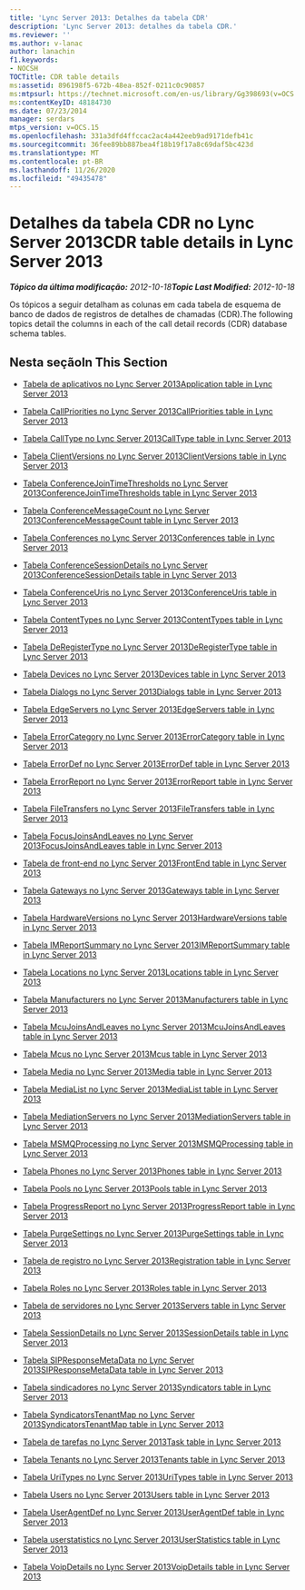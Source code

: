 ```yaml
---
title: 'Lync Server 2013: Detalhes da tabela CDR'
description: 'Lync Server 2013: detalhes da tabela CDR.'
ms.reviewer: ''
ms.author: v-lanac
author: lanachin
f1.keywords:
- NOCSH
TOCTitle: CDR table details
ms:assetid: 896198f5-672b-48ea-852f-0211c0c90857
ms:mtpsurl: https://technet.microsoft.com/en-us/library/Gg398693(v=OCS.15)
ms:contentKeyID: 48184730
ms.date: 07/23/2014
manager: serdars
mtps_version: v=OCS.15
ms.openlocfilehash: 331a3dfd4ffccac2ac4a442eeb9ad9171defb41c
ms.sourcegitcommit: 36fee89bb887bea4f18b19f17a8c69daf5bc423d
ms.translationtype: MT
ms.contentlocale: pt-BR
ms.lasthandoff: 11/26/2020
ms.locfileid: "49435478"
---
```

# <a name="cdr-table-details-in-lync-server-2013"></a><span data-ttu-id="2311a-103">Detalhes da tabela CDR no Lync Server 2013</span><span class="sxs-lookup"><span data-stu-id="2311a-103">CDR table details in Lync Server 2013</span></span>

<div data-xmlns="http://www.w3.org/1999/xhtml">

<div class="topic" data-xmlns="http://www.w3.org/1999/xhtml" data-msxsl="urn:schemas-microsoft-com:xslt" data-cs="https://msdn.microsoft.com/">

<div data-asp="https://msdn2.microsoft.com/asp">



</div>

<div id="mainSection">

<div id="mainBody"><span data-ttu-id="2311a-104">

<span> </span></span><span class="sxs-lookup"><span data-stu-id="2311a-104">

<span> </span></span></span>

<span data-ttu-id="2311a-105">_**Tópico da última modificação:** 2012-10-18_</span><span class="sxs-lookup"><span data-stu-id="2311a-105">_**Topic Last Modified:** 2012-10-18_</span></span>

<span data-ttu-id="2311a-106">Os tópicos a seguir detalham as colunas em cada tabela de esquema de banco de dados de registros de detalhes de chamadas (CDR).</span><span class="sxs-lookup"><span data-stu-id="2311a-106">The following topics detail the columns in each of the call detail records (CDR) database schema tables.</span></span>

<div>

## <a name="in-this-section"></a><span data-ttu-id="2311a-107">Nesta seção</span><span class="sxs-lookup"><span data-stu-id="2311a-107">In This Section</span></span>

  - [<span data-ttu-id="2311a-108">Tabela de aplicativos no Lync Server 2013</span><span class="sxs-lookup"><span data-stu-id="2311a-108">Application table in Lync Server 2013</span></span>](lync-server-2013-application-table.md)

  - [<span data-ttu-id="2311a-109">Tabela CallPriorities no Lync Server 2013</span><span class="sxs-lookup"><span data-stu-id="2311a-109">CallPriorities table in Lync Server 2013</span></span>](lync-server-2013-callpriorities-table.md)

  - [<span data-ttu-id="2311a-110">Tabela CallType no Lync Server 2013</span><span class="sxs-lookup"><span data-stu-id="2311a-110">CallType table in Lync Server 2013</span></span>](lync-server-2013-calltype-table.md)

  - [<span data-ttu-id="2311a-111">Tabela ClientVersions no Lync Server 2013</span><span class="sxs-lookup"><span data-stu-id="2311a-111">ClientVersions table in Lync Server 2013</span></span>](lync-server-2013-clientversions-table.md)

  - [<span data-ttu-id="2311a-112">Tabela ConferenceJoinTimeThresholds no Lync Server 2013</span><span class="sxs-lookup"><span data-stu-id="2311a-112">ConferenceJoinTimeThresholds table in Lync Server 2013</span></span>](lync-server-2013-conferencejointimethresholds-table.md)

  - [<span data-ttu-id="2311a-113">Tabela ConferenceMessageCount no Lync Server 2013</span><span class="sxs-lookup"><span data-stu-id="2311a-113">ConferenceMessageCount table in Lync Server 2013</span></span>](lync-server-2013-conferencemessagecount-table.md)

  - [<span data-ttu-id="2311a-114">Tabela Conferences no Lync Server 2013</span><span class="sxs-lookup"><span data-stu-id="2311a-114">Conferences table in Lync Server 2013</span></span>](lync-server-2013-conferences-table.md)

  - [<span data-ttu-id="2311a-115">Tabela ConferenceSessionDetails no Lync Server 2013</span><span class="sxs-lookup"><span data-stu-id="2311a-115">ConferenceSessionDetails table in Lync Server 2013</span></span>](lync-server-2013-conferencesessiondetails-table.md)

  - [<span data-ttu-id="2311a-116">Tabela ConferenceUris no Lync Server 2013</span><span class="sxs-lookup"><span data-stu-id="2311a-116">ConferenceUris table in Lync Server 2013</span></span>](lync-server-2013-conferenceuris-table.md)

  - [<span data-ttu-id="2311a-117">Tabela ContentTypes no Lync Server 2013</span><span class="sxs-lookup"><span data-stu-id="2311a-117">ContentTypes table in Lync Server 2013</span></span>](lync-server-2013-contenttypes-table.md)

  - [<span data-ttu-id="2311a-118">Tabela DeRegisterType no Lync Server 2013</span><span class="sxs-lookup"><span data-stu-id="2311a-118">DeRegisterType table in Lync Server 2013</span></span>](lync-server-2013-deregistertype-table.md)

  - [<span data-ttu-id="2311a-119">Tabela Devices no Lync Server 2013</span><span class="sxs-lookup"><span data-stu-id="2311a-119">Devices table in Lync Server 2013</span></span>](lync-server-2013-devices-table.md)

  - [<span data-ttu-id="2311a-120">Tabela Dialogs no Lync Server 2013</span><span class="sxs-lookup"><span data-stu-id="2311a-120">Dialogs table in Lync Server 2013</span></span>](lync-server-2013-dialogs-table.md)

  - [<span data-ttu-id="2311a-121">Tabela EdgeServers no Lync Server 2013</span><span class="sxs-lookup"><span data-stu-id="2311a-121">EdgeServers table in Lync Server 2013</span></span>](lync-server-2013-edgeservers-table.md)

  - [<span data-ttu-id="2311a-122">Tabela ErrorCategory no Lync Server 2013</span><span class="sxs-lookup"><span data-stu-id="2311a-122">ErrorCategory table in Lync Server 2013</span></span>](lync-server-2013-errorcategory-table.md)

  - [<span data-ttu-id="2311a-123">Tabela ErrorDef no Lync Server 2013</span><span class="sxs-lookup"><span data-stu-id="2311a-123">ErrorDef table in Lync Server 2013</span></span>](lync-server-2013-errordef-table.md)

  - [<span data-ttu-id="2311a-124">Tabela ErrorReport no Lync Server 2013</span><span class="sxs-lookup"><span data-stu-id="2311a-124">ErrorReport table in Lync Server 2013</span></span>](lync-server-2013-errorreport-table.md)

  - [<span data-ttu-id="2311a-125">Tabela FileTransfers no Lync Server 2013</span><span class="sxs-lookup"><span data-stu-id="2311a-125">FileTransfers table in Lync Server 2013</span></span>](lync-server-2013-filetransfers-table.md)

  - [<span data-ttu-id="2311a-126">Tabela FocusJoinsAndLeaves no Lync Server 2013</span><span class="sxs-lookup"><span data-stu-id="2311a-126">FocusJoinsAndLeaves table in Lync Server 2013</span></span>](lync-server-2013-focusjoinsandleaves-table.md)

  - [<span data-ttu-id="2311a-127">Tabela de front-end no Lync Server 2013</span><span class="sxs-lookup"><span data-stu-id="2311a-127">FrontEnd table in Lync Server 2013</span></span>](lync-server-2013-frontend-table.md)

  - [<span data-ttu-id="2311a-128">Tabela Gateways no Lync Server 2013</span><span class="sxs-lookup"><span data-stu-id="2311a-128">Gateways table in Lync Server 2013</span></span>](lync-server-2013-gateways-table.md)

  - [<span data-ttu-id="2311a-129">Tabela HardwareVersions no Lync Server 2013</span><span class="sxs-lookup"><span data-stu-id="2311a-129">HardwareVersions table in Lync Server 2013</span></span>](lync-server-2013-hardwareversions-table.md)

  - [<span data-ttu-id="2311a-130">Tabela IMReportSummary no Lync Server 2013</span><span class="sxs-lookup"><span data-stu-id="2311a-130">IMReportSummary table in Lync Server 2013</span></span>](lync-server-2013-imreportsummary-table.md)

  - [<span data-ttu-id="2311a-131">Tabela Locations no Lync Server 2013</span><span class="sxs-lookup"><span data-stu-id="2311a-131">Locations table in Lync Server 2013</span></span>](lync-server-2013-locations-table.md)

  - [<span data-ttu-id="2311a-132">Tabela Manufacturers no Lync Server 2013</span><span class="sxs-lookup"><span data-stu-id="2311a-132">Manufacturers table in Lync Server 2013</span></span>](lync-server-2013-manufacturers-table.md)

  - [<span data-ttu-id="2311a-133">Tabela McuJoinsAndLeaves no Lync Server 2013</span><span class="sxs-lookup"><span data-stu-id="2311a-133">McuJoinsAndLeaves table in Lync Server 2013</span></span>](lync-server-2013-mcujoinsandleaves-table.md)

  - [<span data-ttu-id="2311a-134">Tabela Mcus no Lync Server 2013</span><span class="sxs-lookup"><span data-stu-id="2311a-134">Mcus table in Lync Server 2013</span></span>](lync-server-2013-mcus-table.md)

  - [<span data-ttu-id="2311a-135">Tabela Media no Lync Server 2013</span><span class="sxs-lookup"><span data-stu-id="2311a-135">Media table in Lync Server 2013</span></span>](lync-server-2013-media-table.md)

  - [<span data-ttu-id="2311a-136">Tabela MediaList no Lync Server 2013</span><span class="sxs-lookup"><span data-stu-id="2311a-136">MediaList table in Lync Server 2013</span></span>](lync-server-2013-medialist-table.md)

  - [<span data-ttu-id="2311a-137">Tabela MediationServers no Lync Server 2013</span><span class="sxs-lookup"><span data-stu-id="2311a-137">MediationServers table in Lync Server 2013</span></span>](lync-server-2013-mediationservers-table.md)

  - [<span data-ttu-id="2311a-138">Tabela MSMQProcessing no Lync Server 2013</span><span class="sxs-lookup"><span data-stu-id="2311a-138">MSMQProcessing table in Lync Server 2013</span></span>](lync-server-2013-msmqprocessing-table.md)

  - [<span data-ttu-id="2311a-139">Tabela Phones no Lync Server 2013</span><span class="sxs-lookup"><span data-stu-id="2311a-139">Phones table in Lync Server 2013</span></span>](lync-server-2013-phones-table.md)

  - [<span data-ttu-id="2311a-140">Tabela Pools no Lync Server 2013</span><span class="sxs-lookup"><span data-stu-id="2311a-140">Pools table in Lync Server 2013</span></span>](lync-server-2013-pools-table.md)

  - [<span data-ttu-id="2311a-141">Tabela ProgressReport no Lync Server 2013</span><span class="sxs-lookup"><span data-stu-id="2311a-141">ProgressReport table in Lync Server 2013</span></span>](lync-server-2013-progressreport-table.md)

  - [<span data-ttu-id="2311a-142">Tabela PurgeSettings no Lync Server 2013</span><span class="sxs-lookup"><span data-stu-id="2311a-142">PurgeSettings table in Lync Server 2013</span></span>](lync-server-2013-purgesettings-table.md)

  - [<span data-ttu-id="2311a-143">Tabela de registro no Lync Server 2013</span><span class="sxs-lookup"><span data-stu-id="2311a-143">Registration table in Lync Server 2013</span></span>](lync-server-2013-registration-table.md)

  - [<span data-ttu-id="2311a-144">Tabela Roles no Lync Server 2013</span><span class="sxs-lookup"><span data-stu-id="2311a-144">Roles table in Lync Server 2013</span></span>](lync-server-2013-roles-table.md)

  - [<span data-ttu-id="2311a-145">Tabela de servidores no Lync Server 2013</span><span class="sxs-lookup"><span data-stu-id="2311a-145">Servers table in Lync Server 2013</span></span>](lync-server-2013-servers-table.md)

  - [<span data-ttu-id="2311a-146">Tabela SessionDetails no Lync Server 2013</span><span class="sxs-lookup"><span data-stu-id="2311a-146">SessionDetails table in Lync Server 2013</span></span>](lync-server-2013-sessiondetails-table.md)

  - [<span data-ttu-id="2311a-147">Tabela SIPResponseMetaData no Lync Server 2013</span><span class="sxs-lookup"><span data-stu-id="2311a-147">SIPResponseMetaData table in Lync Server 2013</span></span>](lync-server-2013-sipresponsemetadata-table.md)

  - [<span data-ttu-id="2311a-148">Tabela sindicadores no Lync Server 2013</span><span class="sxs-lookup"><span data-stu-id="2311a-148">Syndicators table in Lync Server 2013</span></span>](lync-server-2013-syndicators-table.md)

  - [<span data-ttu-id="2311a-149">Tabela SyndicatorsTenantMap no Lync Server 2013</span><span class="sxs-lookup"><span data-stu-id="2311a-149">SyndicatorsTenantMap table in Lync Server 2013</span></span>](lync-server-2013-syndicatorstenantmap-table.md)

  - [<span data-ttu-id="2311a-150">Tabela de tarefas no Lync Server 2013</span><span class="sxs-lookup"><span data-stu-id="2311a-150">Task table in Lync Server 2013</span></span>](lync-server-2013-task-table.md)

  - [<span data-ttu-id="2311a-151">Tabela Tenants no Lync Server 2013</span><span class="sxs-lookup"><span data-stu-id="2311a-151">Tenants table in Lync Server 2013</span></span>](lync-server-2013-tenants-table.md)

  - [<span data-ttu-id="2311a-152">Tabela UriTypes no Lync Server 2013</span><span class="sxs-lookup"><span data-stu-id="2311a-152">UriTypes table in Lync Server 2013</span></span>](lync-server-2013-uritypes-table.md)

  - [<span data-ttu-id="2311a-153">Tabela Users no Lync Server 2013</span><span class="sxs-lookup"><span data-stu-id="2311a-153">Users table in Lync Server 2013</span></span>](lync-server-2013-users-table.md)

  - [<span data-ttu-id="2311a-154">Tabela UserAgentDef no Lync Server 2013</span><span class="sxs-lookup"><span data-stu-id="2311a-154">UserAgentDef table in Lync Server 2013</span></span>](lync-server-2013-useragentdef-table.md)

  - [<span data-ttu-id="2311a-155">Tabela userstatistics no Lync Server 2013</span><span class="sxs-lookup"><span data-stu-id="2311a-155">UserStatistics table in Lync Server 2013</span></span>](lync-server-2013-userstatistics-table.md)

  - [<span data-ttu-id="2311a-156">Tabela VoipDetails no Lync Server 2013</span><span class="sxs-lookup"><span data-stu-id="2311a-156">VoipDetails table in Lync Server 2013</span></span>](lync-server-2013-voipdetails-table.md)

<span data-ttu-id="2311a-157"></div>

</div>

<span> </span>

</div>

</div>

</span><span class="sxs-lookup"><span data-stu-id="2311a-157"></div>

</div>

<span> </span>

</div>

</div>

</span></span></div>

